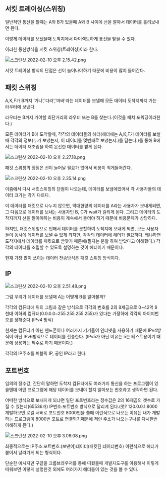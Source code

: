 ## 서킷 트레이싱(스위칭)

일반적인 통신을 할때는 A와 B가 있을때 A와 B 사이에 선을 깔아서 데이터를 흘려보내면 된다.

이렇게 데이터를 보냈을때 도착지에서 다이렉트하게 통신을 받을 수 있다.

이러한 통신방식을 서킷 스위칭(트레이싱)이라 한다.

![스크린샷 2022-02-10 오후 2.15.42.png](https://s3-us-west-2.amazonaws.com/secure.notion-static.com/ed6489dc-bee5-4b47-8b02-8cf5418e4192/스크린샷_2022-02-10_오후_2.15.42.png)

서킷 트레이싱 방식의 단점은 선이 늘어나야하기 때문에 비용이 많이 들어간다.

## 패킷 스위칭

A,K,F가 B까지 ‘가나’,’다라',’마바’라는 데이터를 보낼때 모든 데이터 도착지까지 가는 라우터에 보낸다.

라우터는 B까지 가야할 최단거리의 라우터 또는 B를 찾는다.(이것을 패치 포워딩이라한다.)

모든 데이터가 B에 도착할때, 각각의 데이터들의 헤더(헤더에는 A,K,F가 데이터를 보낼때 각각의 정보(누가 보냈는지, 이 데이터를 몇번째로 보냈는지.)를 담는다.)를 통해 B에서는 데이터 재조립을 하여 온전한 데이터를 받게 된다.

![스크린샷 2022-02-10 오후 2.27.18.png](https://s3-us-west-2.amazonaws.com/secure.notion-static.com/aff6f1e2-f40c-4c28-a212-d5778a839f42/스크린샷_2022-02-10_오후_2.27.18.png)

패킷 스위칭의 장점은 선이 늘어날 필요가 없어서 비용이 적게들어간다.

![스크린샷 2022-02-10 오후 2.35.14.png](https://s3-us-west-2.amazonaws.com/secure.notion-static.com/abb99a5c-774a-40d7-ac7d-660ca6646886/스크린샷_2022-02-10_오후_2.35.14.png)

이즘에서 다시 서킷스위칭의 단점이 나오는데, 데이터를 보냄에있어서 각 사용자들의 데이터 크기는 각기 다르다.

이 데이터를 패킷으로 나누지 않으면, 막대한양의 데이터를 A라는 사용자가 보내게되면, 그 다음으로 데이터를 보내는 사용자인 B, C가 wait가 걸리게 된다. 그리고 데이터의 도착지까지 선을 깔아야하는 비용이 계속해서 들어야 하기 때문에 비용문제가 상당하다.

하지만, 패킷스위칭으로 인해서 데이터를 분할하여 도착지에 보내게 되면, 모든 사용자들이 동시에 데이터를 보낼 수 있게 되지만, 각각의 데이터에 헤더가 필요하다. 왜냐하면 도착지에서 데이터를 패킷으로 받앗기 때문에(필자는 분할 하여 받았다고 이해했다.) 각각의 데이터를 조립할 수 있도록 설명하는 것이 헤더이기 때문이다.

현재 가장 많이 쓰이는 데이터 전송방식은 패킷 스위칭 방식이다.

## IP

![스크린샷 2022-02-10 오후 2.51.48.png](https://s3-us-west-2.amazonaws.com/secure.notion-static.com/205c0aef-ff64-460e-9c2d-f2956bc8f549/스크린샷_2022-02-10_오후_2.51.48.png)

그럼 우리가 데이터를 보낼때 A는 어떻게 B를 알아볼까? 

각각의 컴퓨터에 위의 그림과 같은 방식으로 각각의 번호를 2의 8제곱으로 0~42억 9천대 이하의 컴퓨터(0.0.0.0~255.255.255.255)가 있다는 가정하에 각각의 아이피번호를 정해준다.(IPv4 방식)

현재는 컴퓨터가 아닌 핸드폰이나 여러가지 기기들이 인터넷을 사용하기 때문에 IPv4방식이 아닌 IPv6방식으로 데이터를 전송한다.
(IPv5가 아닌 이유는 5는 테스트용이기 때문에 상용화는 짝수로 하기 때문이다.)

각각의 IP주소를 퍼블릭 IP, 공인 IP라고 한다.

## 포트번호

임의의 정수값, 간단히 말하면 도착지 컴퓨터에도 여러가지 통신을 하는 프로그램이 있을텐데 어떤 프로그램에 해당 데이터를 보내야 할지 알아보는 번호라고 생각하면 된다.

어떠한 방식으로 보내지게 되냐면 일단 포트번호라는 정수값은 2의 16제곱의 갯수로 가질 수 있는데(65536개) IP번호:포트번호 방식으로 달리게 된다.(엇? 120.0.0.1:8000 계발하보면 로컬 서버로 포트번호 8000번을 쓸때 이런식으로 나오는 이유는 내가 개발하는 프로그램이 8000번 포트로 연결되기때문에 저런 주소가 나오는구나를 다시한번 이해하게 된다.)

![스크린샷 2022-02-10 오후 3.06.08.png](https://s3-us-west-2.amazonaws.com/secure.notion-static.com/7462a71f-318e-4677-82bc-d315182fd2d2/스크린샷_2022-02-10_오후_3.06.08.png)

최종적으로는 IP주소:포트번호:(보낸이)데이터(패킷된 데이터번호) 이런식으로 헤더가 붙어서 날라가게 되는 형식이다.

단순한 예시지만 구글을 크롬브라우저를 통해 띠웠을때 개발자도구를 이용해서 이렇게 띠워보면 이렇게 설명한것 외에도 여러가지 헤더들이 있는 것을 볼 수 있다.
